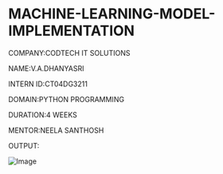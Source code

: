 # MACHINE-LEARNING-MODEL-IMPLEMENTATION

COMPANY:CODTECH IT SOLUTIONS 

NAME:V.A.DHANYASRI

INTERN ID:CT04DG3211

DOMAIN:PYTHON PROGRAMMING 

DURATION:4 WEEKS

MENTOR:NEELA SANTHOSH 

OUTPUT:

![Image](https://github.com/user-attachments/assets/333ed9c4-aba0-4349-943a-a2b05859106e)





















